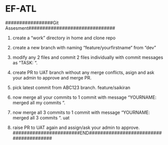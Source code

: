 # EF-ATL
#################Git Assesment###############################
1. create a “work” directory in home and clone repo 
2. create a new branch with naming “feature/yourfirstname“ from “dev”
3. modify any 2 files and commit 2 files individually with commit messages as “TASK: <anytext>“.
4. create PR to UAT branch without any merge conflicts, asign and ask your admin to approve and merge PR.
5. pick latest commit from ABC123 branch.
 feature/saikiran
6. now merge all your commits to 1 commit with message “YOURNAME: merged all my commits “.

6. now merge all 3 commits to 1 commit with message “YOURNAME: merged all 3 commits “.
uat
7. raise PR to UAT again and assign/ask your admin to approve.
########################END########################################
